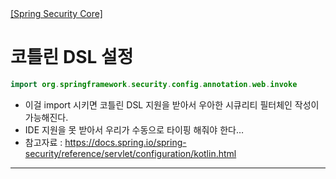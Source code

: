 <nav>
    <a href="../../#kotlin" target="_blank">[Spring Security Core]</a>
</nav>

# 코틀린 DSL 설정
```kotlin
import org.springframework.security.config.annotation.web.invoke
```
- 이걸 import 시키면 코틀린 DSL 지원을 받아서 우아한 시큐리티 필터체인 작성이 가능해진다.
- IDE 지원을 못 받아서 우리가 수동으로 타이핑 해줘야 한다…
- 참고자료 : https://docs.spring.io/spring-security/reference/servlet/configuration/kotlin.html

---
